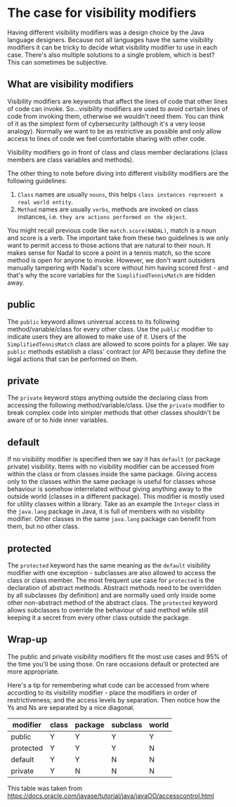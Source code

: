 # The case for visibility modifiers

Having different visibility modifiers was a design choice by the Java language designers. Because not all languages have the same
visibility modifiers it can be tricky to decide what visibility modifier to use in each case. There's also multiple solutions
to a single problem, which is best? This can sometimes be subjective.

## What are visibility modifiers

Visibility modifiers are keywords that affect the lines of code that other lines of code can invoke. So...visibility modifiers
are used to avoid certain lines of code from invoking them, otherwise we wouldn't need them. You can think of it as the simplest
form of cybersecurity (although it's a very loose analogy). Normally we want to be as restrictive as possible and only allow
access to lines of code we feel comfortable sharing with other code.

Visibility modifiers go in front of class and class member declarations (class members are class variables and methods).

The other thing to note before diving into different visibility modifiers are the following guidelines:
1. `Class` names are usually `nouns`, this helps `class instances represent a real world entity`.
2. `Method` names are usually `verbs`, methods are invoked on class instances, i.e. `they are actions performed on the object`.

You might recall previous code like `match.score(NADAL)`, match is a noun and score is a verb. The important take from these
two guidelines is we only want to permit access to those actions that are natural to their noun. It makes sense for Nadal to score
a point in a tennis match, so the score method is open for anyone to invoke. However, we don't want outsiders manually tampering
with Nadal's score without him having scored first - and that's why the score variables for the `SimplifiedTennisMatch` are
hidden away.

## public
The `public` keyword allows universal access to its following method/variable/class for every other class. Use the `public`
modifier to indicate users they are allowed to make use of it. Users of the `SimplifiedTennisMatch` class are allowed to score
points for a player. We say `public` methods establish a class' contract (or API) because they define the legal actions that
can be performed on them.

## private
The `private` keyword stops anything outside the declaring class from accessing the following method/variable/class.
Use the `private` modifier to break complex code into simpler methods that other classes shouldn't be aware of or to hide inner
variables.

## default
If no visibility modifier is specified then we say it has `default` (or package private) visibility. Items with no visibility
modifier can be accessed from within the class or from classes inside the same package. Giving access only to the classes
within the same package is useful for classes whose behaviour is somehow interrelated without giving anything away to the outside world
(classes in a different package). This modifier is mostly used for utility classes within a library. Take as an example
the `Integer` class in the `java.lang` package in Java, it is full of members with no visibility modifier. Other classes
in the same `java.lang` package can benefit from them, but no other class.


## protected
The `protected` keyword has the same meaning as the `default` visibility modifier with one exception - subclasses are also
allowed to access the class or class member. The most frequent use case for `protected` is the declaration of abstract
methods. Abstract methods need to be overridden by all subclasses (by definition) and are normally used only inside some other
non-abstract method of the abstract class. The `protected` keyword allows subclasses to override the behaviour of said
method while still keeping it a secret from every other class outside the package.



## Wrap-up

The public and private visibility modifiers fit the most use cases and 95% of the time you'll be using those. On rare occasions
default or protected are more appropriate.


Here's a tip for remembering what code can be accessed from where according to its visibility modifier - place the modifiers in
order of restrictiveness; and the access levels by separation. Then notice how the Ys and Ns are separated by a nice diagonal.

   | modifier | class | package | subclass | world |
   |----------|-------|---------|----------|-------|
   | public   | Y | Y | Y | Y |
   | protected| Y | Y | Y | N |
   | default  | Y | Y | N | N |
   | private  | Y | N | N | N |

This table was taken from https://docs.oracle.com/javase/tutorial/java/javaOO/accesscontrol.html